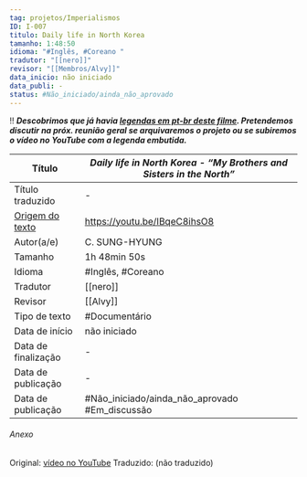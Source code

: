 ```yaml
---
tag: projetos/Imperialismos
ID: I-007
titulo: Daily life in North Korea
tamanho: 1:48:50
idioma: "#Inglês, #Coreano " 
tradutor: "[[nero]]"
revisor: "[[Membros/Alvy]]"
data_inicio: não iniciado
data_publi: -
status: #Não_iniciado/ainda_não_aprovado 
---
```

!! ***Descobrimos que já havia [legendas em pt-br deste filme](https://www.opensubtitles.org/en/subtitles/9216116/my-brothers-and-sisters-in-the-north-pb). Pretendemos discutir na próx. reunião geral se arquivaremos o projeto ou se subiremos o vídeo no YouTube com a legenda embutida.***

|  Título            |_Daily life in North Korea - “My Brothers and Sisters in the North”_|
| ------------------ | ------------------------------------------------------------------ |
| Título traduzido   |-|
| [Origem do texto](https://www.youtube.com/watch?v=IBqeC8ihsO8)  | https://youtu.be/IBqeC8ihsO8                                       |
| Autor(a/e)         | C. SUNG-HYUNG                                                      |
| Tamanho            | 1h 48min 50s                                                            |
| Idioma             | #Inglês, #Coreano                                                  |
| Tradutor           | [[nero]]                                                               |
| Revisor            | [[Alvy]]                                                           |
| Tipo de texto      | #Documentário                                                       |
| Data de início     |não iniciado|
| Data de finalização|-|
| Data de publicação |-|
| Data de publicação | #Não_iniciado/ainda_não_aprovado #Em_discussão|

###### Anexo
Original: [vídeo no YouTube](https://www.youtube.com/watch?v=IBqeC8ihsO8)
Traduzido: (não traduzido)